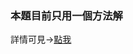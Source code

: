 ### 本題目前只用一個方法解

詳情可見→<a href="https://leetcode.com/problems/insert-interval/discuss/844394/PythonJSGoC%2B%2B-O(-n-)-by-boundary-checking-w-Comment" target="_blank">點我</a>